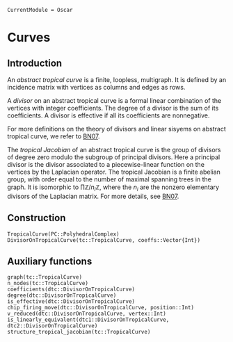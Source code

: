 ```@meta
CurrentModule = Oscar
```

# Curves


## Introduction

An *abstract tropical curve* is a finite, loopless, multigraph.
It is defined by an incidence matrix with vertices as columns and edges as rows.

A *divisor* on an abstract tropical curve is a formal linear combination of the vertices with integer coefficients. The degree of a divisor is the sum of its coefficients. A divisor is effective if all its coefficients are nonnegative.

For more definitions on the theory of divisors and linear sisyems on abstract tropical curve, we refer to [BN07](@cite).

The *tropical Jacobian* of an abstract tropical curve is the group of divisors of degree zero modulo the subgroup of principal divisors. Here a principal divisor is the divisor associated to a piecewise-linear function on the vertices by the Laplacian operator. The tropical Jacobian is a finite abelian group, with order equal to the number of maximal spanning trees in the graph. It is isomorphic to $\prod{\mathbb{Z}/n_{i}\mathbb{Z}}$, where the $n_{i}$ are the nonzero elementary divisors of the Laplacian matrix. For more details, see [BN07](@cite).

## Construction

```@docs
TropicalCurve(PC::PolyhedralComplex)
DivisorOnTropicalCurve(tc::TropicalCurve, coeffs::Vector{Int})
```

## Auxiliary functions
```@docs
graph(tc::TropicalCurve)
n_nodes(tc::TropicalCurve)
coefficients(dtc::DivisorOnTropicalCurve)
degree(dtc::DivisorOnTropicalCurve)
is_effective(dtc::DivisorOnTropicalCurve)
chip_firing_move(dtc::DivisorOnTropicalCurve, position::Int)
v_reduced(dtc::DivisorOnTropicalCurve, vertex::Int)
is_linearly_equivalent(dtc1::DivisorOnTropicalCurve, dtc2::DivisorOnTropicalCurve)
structure_tropical_jacobian(tc::TropicalCurve) 
```
